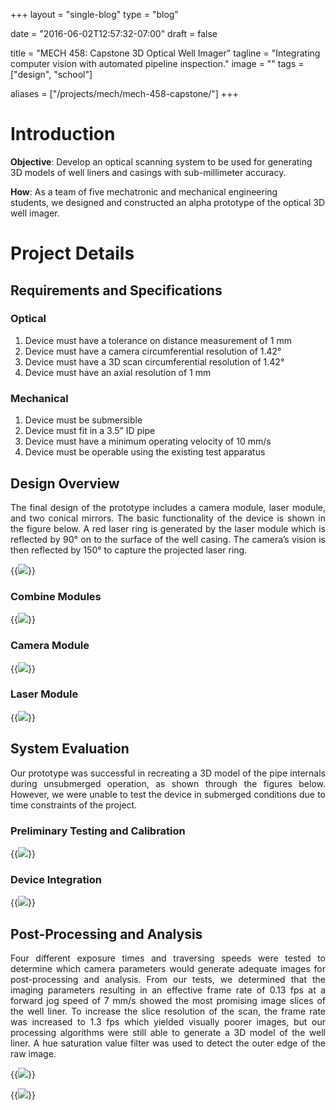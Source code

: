 +++
layout =    "single-blog"
type =      "blog"

date = "2016-06-02T12:57:32-07:00"
draft =     false

title = "MECH 458: Capstone 3D Optical Well Imager"
tagline = "Integrating computer vision with automated pipeline inspection."
image =     ""
tags =      ["design", "school"]

aliases =   ["/projects/mech/mech-458-capstone/"]
+++

# Introduction

__Objective__: Develop an optical scanning system to be used for generating 3D models of well liners and casings with sub-millimeter accuracy.</p>

__How__: As a team of five mechatronic and mechanical engineering students, we designed and constructed an alpha prototype of the optical 3D well imager.</span></p>

# Project Details
##  Requirements and Specifications
### Optical

<ol>
 	<li>Device must have a tolerance on distance measurement of 1 mm</li>
 	<li>Device must have a camera circumferential resolution of 1.42°</li>
 	<li>Device must have a 3D scan circumferential resolution of 1.42°</li>
 	<li>Device must have an axial resolution of 1 mm</li>
</ol>

### Mechanical
<ol>
 	<li>Device must be submersible</li>
 	<li>Device must fit in a 3.5” ID pipe</li>
 	<li>Device must have a minimum operating velocity of 10 mm/s</li>
 	<li>Device must be operable using the existing test apparatus</li>
</ol>

## Design Overview

<p style="text-align: justify;">The final design of the prototype includes a camera module, laser module, and two conical mirrors. The basic functionality of the device is shown in the figure below. A red laser ring is generated by the laser module which is reflected by 90° on to the surface of the well casing. The camera’s vision is then reflected by 150° to capture the projected laser ring.</p>

{{<img caption="Simplified diagram of scanning functionality."
src="/imgs/capstone/System-overview.png" >}}

### Combine Modules

{{<img caption="Overview of the optical imaging device."
src="/imgs/capstone/Annotated-Combined-Modules_2-1.png" >}}

### Camera Module

{{<img caption="Diagram of the camera module."
src="/imgs/capstone/Camera-Module.png" >}}

### Laser Module

{{<img caption="Diagram of the laser module."
src="/imgs/capstone/Laser-Module.png" >}}

## System Evaluation

<p style="text-align: justify;">Our prototype was successful in recreating a 3D model of the pipe internals during unsubmerged operation, as shown through the figures below. However, we were unable to test the device in submerged conditions due to time constraints of the project.</p>

### Preliminary Testing and Calibration

{{<img caption="Setup of the calibration grid with a green laser ring (left); Captured image (right)"
src="/imgs/capstone/System-evaluation_5.png" >}}

### Device Integration

{{<img caption="Our device installed with the DarkVision lab equipment (left); Close up of the laser ring inside the well liner (right)." src="/imgs/capstone/System-evaluation_2.png" >}}

## Post-Processing and Analysis

<p style="text-align: justify;">Four different exposure times and traversing speeds were tested to determine which camera parameters would generate adequate images for post-processing and analysis. From our tests, we determined that the imaging parameters resulting in an effective frame rate of 0.13 fps at a forward jog speed of 7 mm/s showed the most promising image slices of the well liner. To increase the slice resolution of the scan, the frame rate was increased to 1.3 fps which yielded visually poorer images, but our processing algorithms were still able to generate a 3D model of the well liner. A hue saturation value filter was used to detect the outer edge of the raw image.</p>

{{<img caption="Captured laser ring by the camera through the conical mirror (left); Processed image (right)" src="/imgs/capstone/System-evaluation_3.png" >}}

{{<img caption="Generated 3D model from the image slices." src="/imgs/capstone/System-evaluation_4-1.jpg">}}
